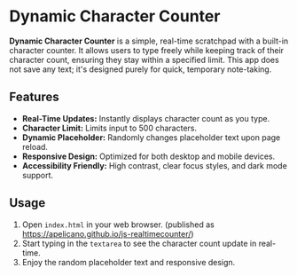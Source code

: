 # Dynamic Character Counter

**Dynamic Character Counter** is a simple, real-time scratchpad with a built-in character counter. It allows users to type freely while keeping track of their character count, ensuring they stay within a specified limit. This app does not save any text; it's designed purely for quick, temporary note-taking.

## Features

- **Real-Time Updates:** Instantly displays character count as you type.
- **Character Limit:** Limits input to 500 characters.
- **Dynamic Placeholder:** Randomly changes placeholder text upon page reload.
- **Responsive Design:** Optimized for both desktop and mobile devices.
- **Accessibility Friendly:** High contrast, clear focus styles, and dark mode support.

## Usage

1. Open `index.html` in your web browser. 
  (published as https://apelicano.github.io/js-realtimecounter/)
2. Start typing in the `textarea` to see the character count update in real-time.
3. Enjoy the random placeholder text and responsive design.
